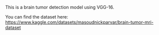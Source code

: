 This is a brain tumor detection model using VGG-16.

You can find the dataset here: https://www.kaggle.com/datasets/masoudnickparvar/brain-tumor-mri-dataset

